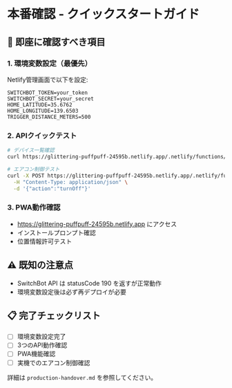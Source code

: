 # 本番確認 - クイックスタートガイド

## 🚀 即座に確認すべき項目

### 1. 環境変数設定（最優先）
Netlify管理画面で以下を設定:

```env
SWITCHBOT_TOKEN=your_token
SWITCHBOT_SECRET=your_secret
HOME_LATITUDE=35.6762
HOME_LONGITUDE=139.6503
TRIGGER_DISTANCE_METERS=500
```

### 2. APIクイックテスト

```bash
# デバイス一覧確認
curl https://glittering-puffpuff-24595b.netlify.app/.netlify/functions/devices

# エアコン制御テスト
curl -X POST https://glittering-puffpuff-24595b.netlify.app/.netlify/functions/test-aircon \
  -H "Content-Type: application/json" \
  -d '{"action":"turnOff"}'
```

### 3. PWA動作確認
- https://glittering-puffpuff-24595b.netlify.app にアクセス
- インストールプロンプト確認
- 位置情報許可テスト

## ⚠️ 既知の注意点
- SwitchBot API は statusCode 190 を返すが正常動作
- 環境変数設定後は必ず再デプロイが必要

## 📋 完了チェックリスト
- [ ] 環境変数設定完了
- [ ] 3つのAPI動作確認
- [ ] PWA機能確認
- [ ] 実機でのエアコン制御確認

詳細は `production-handover.md` を参照してください。
